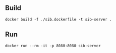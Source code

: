 ## Build

`docker build -f ./sib.dockerfile -t sib-server .`

## Run

`docker run --rm -it -p 8080:8080 sib-server`
